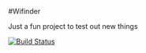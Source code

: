 #Wifinder

Just a fun project to test out new things

[![Build Status](https://travis-ci.org/miscbits/wifinder.svg?branch=master)](https://travis-ci.org/miscbits/wifinder)
